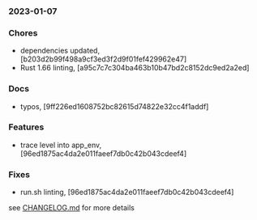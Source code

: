 ### 2023-01-07

### Chores
+ dependencies updated, [b203d2b99f498a9cf3ed3f2d9f01fef429962e47]
+ Rust 1.66 linting, [a95c7c7c304ba463b10b47bd2c8152dc9ed2a2ed]

### Docs
+ typos, [9ff226ed1608752bc82615d74822e32cc4f1addf]

### Features
+ trace level into app_env, [96ed1875ac4da2e011faeef7db0c42b043cdeef4]

### Fixes
+ run.sh linting, [96ed1875ac4da2e011faeef7db0c42b043cdeef4]


see <a href='https://github.com/mrjackwills/mealpedant_backup_server/blob/main/CHANGELOG.md'>CHANGELOG.md</a> for more details
